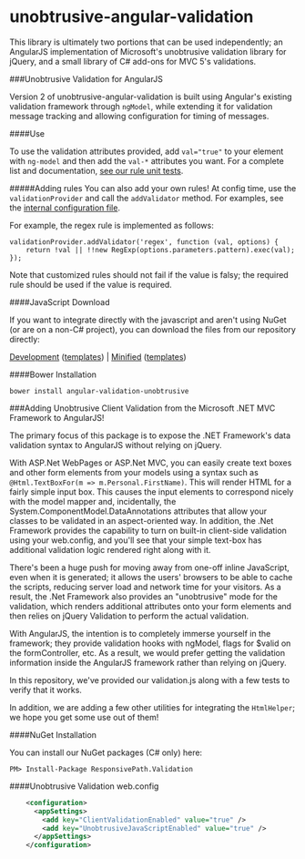 unobtrusive-angular-validation
==============================

This library is ultimately two portions that can be used independently; an AngularJS implementation of Microsoft's unobtrusive validation library for jQuery, and a small library of C# add-ons for MVC 5's validations.

###Unobtrusive Validation for AngularJS

Version 2 of unobtrusive-angular-validation is built using Angular's existing validation framework through `ngModel`, while extending it for validation message tracking and allowing configuration for timing of messages.

####Use

To use the validation attributes provided, add `val="true"` to your element with `ng-model` and then add the `val-*` attributes you want. For a complete list and documentation, [see our rule unit tests](ResponsivePath.Validation.Scripts/Assets/TestScripts/Validators).

#####Adding rules
You can also add your own rules!  At config time, use the `validationProvider` and call the `addValidator` method. For examples, see the [internal configuration file](ResponsivePath.Validation.Scripts/Assets/Scripts/zConfiguration.ts).

For example, the regex rule is implemented as follows:

    validationProvider.addValidator('regex', function (val, options) {
        return !val || !!new RegExp(options.parameters.pattern).exec(val);
    });

Note that customized rules should not fail if the value is falsy; the required rule should be used if the value is required.

####JavaScript Download

If you want to integrate directly with the javascript and aren't using NuGet (or are on a non-C# project), you can download the files from our repository directly:

[Development](js/angular.unobtrusive.validation.js)
([templates](js/angular.unobtrusive.validation.tpls.js))
| 
[Minified](js/angular.unobtrusive.validation.min.js)
([templates](js/angular.unobtrusive.validation.tpls.min.js))

####Bower Installation
```
bower install angular-validation-unobtrusive
```


###Adding Unobtrusive Client Validation from the Microsoft .NET MVC Framework to AngularJS!

The primary focus of this package is to expose the .NET Framework's data validation syntax to AngularJS without relying on jQuery.

With ASP.Net WebPages or ASP.Net MVC, you can easily create text boxes and other form elements from your models using a syntax such as `@Html.TextBoxFor(m => m.Personal.FirstName)`.  This will render HTML for a fairly simple input box.  This causes the input elements to correspond nicely with the model mapper and, incidentally, the System.ComponentModel.DataAnnotations attributes that allow your classes to be validated in an aspect-oriented way.  In addition, the .Net Framework provides the capability to turn on built-in client-side validation using your web.config, and you'll see that your simple text-box has additional validation logic rendered right along with it.

There's been a huge push for moving away from one-off inline JavaScript, even when it is generated; it allows the users' browsers to be able to cache the scripts, reducing server load and network time for your visitors. As a result, the .Net Framework also provides an "unobtrusive" mode for the validation, which renders additional attributes onto your form elements and then relies on jQuery Validation to perform the actual validation.

With AngularJS, the intention is to completely immerse yourself in the framework; they provide validation hooks with ngModel, flags for $valid on the formController, etc. As a result, we would prefer getting the validation information inside the AngularJS framework rather than relying on jQuery.

In this repository, we've provided our validation.js along with a few tests to verify that it works.

In addition, we are adding a few other utilities for integrating the `HtmlHelper`; we hope you get some use out of them!

####NuGet Installation

You can install our NuGet packages (C# only) here:

```
PM> Install-Package ResponsivePath.Validation
```

####Unobtrusive Validation web.config

```xml
    <configuration>
      <appSettings>
        <add key="ClientValidationEnabled" value="true" />
        <add key="UnobtrusiveJavaScriptEnabled" value="true" />    
      </appSettings>
    </configuration>
```
